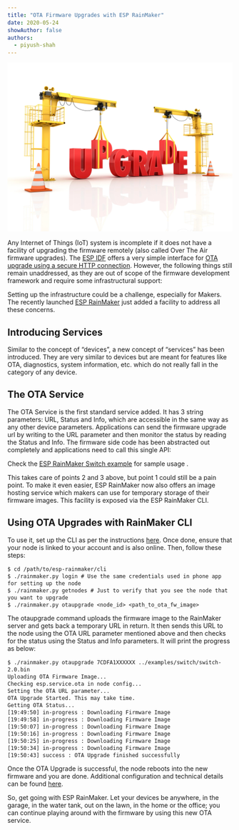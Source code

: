```yaml
---
title: "OTA Firmware Upgrades with ESP RainMaker"
date: 2020-05-24
showAuthor: false
authors: 
  - piyush-shah
---
```

![](img/ota-1.webp)

Any Internet of Things (IoT) system is incomplete if it does not have a facility of upgrading the firmware remotely (also called Over The Air firmware upgrades). The [ESP IDF](https://github.com/espressif/esp-idf) offers a very simple interface for [OTA upgrade using a secure HTTP connection](https://docs.espressif.com/projects/esp-idf/en/latest/esp32/api-reference/system/esp_https_ota.html). However, the following things still remain unaddressed, as they are out of scope of the firmware development framework and require some infrastructural support:

Setting up the infrastructure could be a challenge, especially for Makers. The recently launched [ESP RainMaker](https://rainmaker.espressif.com/) just added a facility to address all these concerns.

## Introducing Services

Similar to the concept of “devices”, a new concept of “services” has been introduced. They are very similar to devices but are meant for features like OTA, diagnostics, system information, etc. which do not really fall in the category of any device.

## The OTA Service

The OTA Service is the first standard service added. It has 3 string parameters: URL, Status and Info, which are accessible in the same way as any other device parameters. Applications can send the firmware upgrade url by writing to the URL parameter and then monitor the status by reading the Status and Info. The firmware side code has been abstracted out completely and applications need to call this single API:

Check the [ESP RainMaker Switch example](https://github.com/espressif/esp-rainmaker/tree/master/examples/switch) for sample usage .

This takes care of points 2 and 3 above, but point 1 could still be a pain point. To make it even easier, ESP RainMaker now also offers an image hosting service which makers can use for temporary storage of their firmware images. This facility is exposed via the ESP RainMaker CLI.

## Using OTA Upgrades with RainMaker CLI

To use it, set up the CLI as per the instructions [here](https://rainmaker.espressif.com/docs/cli-setup.html). Once done, ensure that your node is linked to your account and is also online. Then, follow these steps:

```
$ cd /path/to/esp-rainmaker/cli
$ ./rainmaker.py login # Use the same credentials used in phone app for setting up the node
$ ./rainmaker.py getnodes # Just to verify that you see the node that you want to upgrade
$ ./rainmaker.py otaupgrade <node_id> <path_to_ota_fw_image>
```

The otaupgrade command uploads the firmware image to the RainMaker server and gets back a temporary URL in return. It then sends this URL to the node using the OTA URL parameter mentioned above and then checks for the status using the Status and Info parameters. It will print the progress as below:

```
$ ./rainmaker.py otaupgrade 7CDFA1XXXXXX ../examples/switch/switch-2.0.bin
Uploading OTA Firmware Image...
Checking esp.service.ota in node config...
Setting the OTA URL parameter...
OTA Upgrade Started. This may take time.
Getting OTA Status...
[19:49:50] in-progress : Downloading Firmware Image
[19:49:58] in-progress : Downloading Firmware Image
[19:50:07] in-progress : Downloading Firmware Image
[19:50:16] in-progress : Downloading Firmware Image
[19:50:25] in-progress : Downloading Firmware Image
[19:50:34] in-progress : Downloading Firmware Image
[19:50:43] success : OTA Upgrade finished successfully
```

Once the OTA Upgrade is successful, the node reboots into the new firmware and you are done. Additional configuration and technical details can be found [here](https://rainmaker.espressif.com/docs/ota.html).

So, get going with ESP RainMaker. Let your devices be anywhere, in the garage, in the water tank, out on the lawn, in the home or the office; you can continue playing around with the firmware by using this new OTA service.
